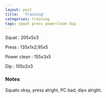 ```yaml
---
layout: post
title:  'Training'
categories: training
tags: squat press powerclean dip
---
```


Squat       :   205x5x3

Press       :   135x1x2;95x5

Power clean :   155x3x5

Dip         :   105x2x3

### Notes

Squats okay, press alright, PC bad, dips alright.
